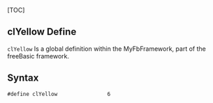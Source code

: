 [TOC]
## clYellow Define

`clYellow` Is a global definition within the MyFbFramework, part of the freeBasic framework.
## Syntax

```freeBasic
#define clYellow                6
```

